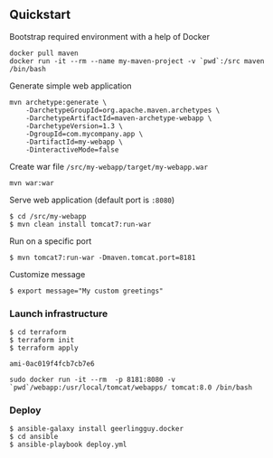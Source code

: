 ## Quickstart

Bootstrap required environment with a help of Docker
```
docker pull maven
docker run -it --rm --name my-maven-project -v `pwd`:/src maven /bin/bash
```

Generate simple web application
```
mvn archetype:generate \
	-DarchetypeGroupId=org.apache.maven.archetypes \
	-DarchetypeArtifactId=maven-archetype-webapp \
	-DarchetypeVersion=1.3 \
	-DgroupId=com.mycompany.app \
	-DartifactId=my-webapp \
	-DinteractiveMode=false
```

Create war file `/src/my-webapp/target/my-webapp.war`
```
mvn war:war
```

Serve web application (default port is `:8080`)
```
$ cd /src/my-webapp
$ mvn clean install tomcat7:run-war
```

Run on a specific port
```
$ mvn tomcat7:run-war -Dmaven.tomcat.port=8181
```

Customize message
```
$ export message="My custom greetings"
```

### Launch infrastructure

```
$ cd terraform
$ terraform init
$ terraform apply
```
`ami-0ac019f4fcb7cb7e6`
```
sudo docker run -it --rm  -p 8181:8080 -v `pwd`/webapp:/usr/local/tomcat/webapps/ tomcat:8.0 /bin/bash
```
### Deploy
```
$ ansible-galaxy install geerlingguy.docker
$ cd ansible
$ ansible-playbook deploy.yml
```

